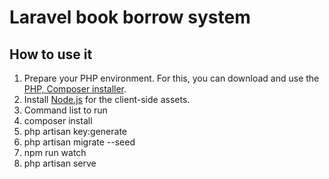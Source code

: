 # Laravel book borrow system

## How to use it

1. Prepare your PHP environment. For this, you can download and use the [PHP, Composer installer](https://github.com/totadavid95/PhpComposerInstaller).
2. Install [Node.js](https://nodejs.org/en/) for the client-side assets.
3. Command list to run
4. composer install
5. php artisan key:generate
6. php artisan migrate --seed
7. npm run watch
8. php artisan serve
